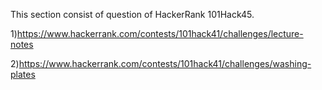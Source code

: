 This section consist of question of HackerRank 101Hack45.

1)https://www.hackerrank.com/contests/101hack41/challenges/lecture-notes

2)https://www.hackerrank.com/contests/101hack41/challenges/washing-plates
